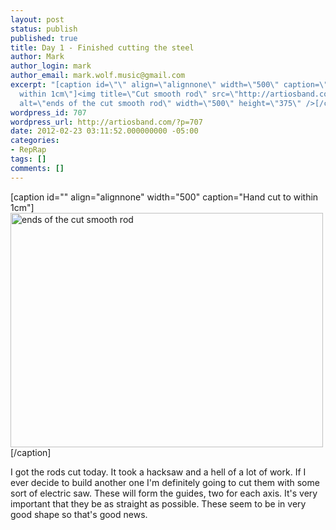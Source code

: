 ```yaml
---
layout: post
status: publish
published: true
title: Day 1 - Finished cutting the steel
author: Mark
author_login: mark
author_email: mark.wolf.music@gmail.com
excerpt: "[caption id=\"\" align=\"alignnone\" width=\"500\" caption=\"Hand cut to
  within 1cm\"]<img title=\"Cut smooth rod\" src=\"http://artiosband.com/files/2012/02/wpid-IMG_20120222_215143.jpg\"
  alt=\"ends of the cut smooth rod\" width=\"500\" height=\"375\" />[/caption]\r\n\r\n"
wordpress_id: 707
wordpress_url: http://artiosband.com/?p=707
date: 2012-02-23 03:11:52.000000000 -05:00
categories:
- RepRap
tags: []
comments: []
---
```

[caption id="" align="alignnone" width="500" caption="Hand cut to within 1cm"]<img title="Cut smooth rod" src="http://artiosband.com/files/2012/02/wpid-IMG_20120222_215143.jpg" alt="ends of the cut smooth rod" width="500" height="375" />[/caption]

<a id="more"></a><a id="more-707"></a>

I got the rods cut today. It took a hacksaw and a hell of a lot of work. If I ever decide to build another one I'm definitely going to cut them with some sort of electric saw. These will form the guides, two for each axis. It's very important that they be as straight as possible. These seem to be in very good shape so that's good news.
